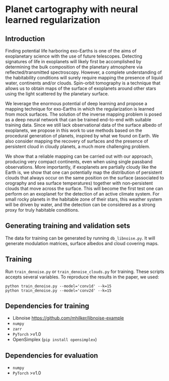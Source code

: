 # Planet cartography with neural learned regularization

## Introduction
Finding potential life harboring exo-Earths is one of the aims of exoplanetary
science with the use of future telescopes. Detecting signatures of life in exoplanets will 
likely first be accomplished by determining the bulk composition of the planetary atmosphere 
via reflected/transmitted spectroscopy. However, a complete understanding of the habitability conditions 
will surely require mapping the presence of liquid water, continents and/or clouds.
Spin-orbit tomography is a technique that allows us to obtain maps of the surface of
exoplanets around other stars using the light scattered by the planetary surface.

We leverage the enormous potential of deep learning and propose
a mapping technique for exo-Earths in which the regularization is learned from
mock surfaces. The solution of the inverse mapping problem is posed as a deep
neural network that can be trained end-to-end with suitable training data. Since we
still lack observational data of the surface albedo of exoplanets, we propose in this
work to use methods based on the procedural generation of planets, inspired
by what we found on Earth. We also consider mapping the recovery of surfaces and the presence
of persistent cloud in cloudy planets, a much more challenging problem.

We show that a reliable mapping can be carried out with our approach, producing
very compact continents, even when using single passband observations. More importantly, if 
exoplanets are partially cloudy like the Earth is, we show that one can potentially map the distribution of
persistent clouds that always occur on the same position on the surface (associated 
to orography and sea surface temperatures) together
with non-persistent clouds that move across the surface. This will become the first test one can 
perform on an exoplanet for the detection of an active climate system. For small rocky planets 
in the habitable zone of their stars, this weather system will be driven by water, and the 
detection can be considered as a strong proxy for
truly habitable conditions.

## Generating training and validation sets
The data for training can be generated by running `db_libnoise.py`. It will
generate modulation matrices, surface albedos and cloud covering maps.

## Training
Run `train_denoise.py` or `train_denoise_clouds.py` for training. These scripts accepts several variables. To
reproduce the results in the paper, we used:

    python train_denoise.py --model='conv1d' --k=15
    python train_denoise.py --model='conv2d' --k=15

## Dependencies for training

* Libnoise https://github.com/mhilker/libnoise-example
* `numpy`
* `zarr`
* `PyTorch` >v1.0
* OpenSimplex (`pip install opensimplex`)

## Dependencies for evaluation

* `numpy`
* `PyTorch` >v1.0